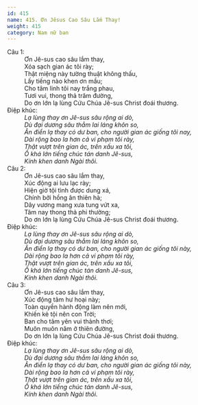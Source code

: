 ```yaml
---
id: 415
name: 415. Ơn Jêsus Cao Sâu Lắm Thay!
weight: 415
category: Nam nữ ban
---
```

<dl><dt>Câu 1:</dt><dd data-verse="1">Ơn Jê-sus cao sâu lắm thay, <br/>Xóa sạch gian ác tôi rày; <br/>Thật miệng này tường thuật không thấu, <br/>Lấy tiếng nào khen ơn mầu; <br/>Cho tâm linh tôi nay trắng phau, <br/>Tươi vui, thong thả trăm đường, <br/>Do ơn lớn lạ lùng Cứu Chúa Jê-sus Christ đoái thương. </dd><dt>Điệp khúc:</dt><dd data-chorus="1"><em>Lạ lùng thay ơn Jê-sus sâu rộng ai dò, <br/>Dù đại dương sâu thẳm lai láng khôn so, <br/>Ân điển lạ thay có dư ban, cho người gian ác giống tôi nay, <br/>Dài rộng bao la hơn cả vi phạm tôi rày, <br/>Thật vượt trên gian ác, trên xấu xa tôi, <br/>Ồ khá lớn tiếng chúc tán danh Jê-sus, <br/>Kính khen danh Ngài thôi. </em></dd><dt>Câu 2:</dt><dd data-verse="2">Ơn Jê-sus cao sâu lắm thay, <br/>Xúc động ai lưu lạc rày; <br/>Hiện giờ tội tình được dung xá, <br/>Chính bởi hồng ân thiên hà; <br/>Dây vương mang xưa tung vứt xa, <br/>Tâm nay thong thả phi thường; <br/>Do ơn lớn lạ lùng Cứu Chúa Jê-sus Christ đoái thương. </dd><dt>Điệp khúc:</dt><dd data-chorus="1"><em>Lạ lùng thay ơn Jê-sus sâu rộng ai dò, <br/>Dù đại dương sâu thẳm lai láng khôn so, <br/>Ân điển lạ thay có dư ban, cho người gian ác giống tôi này, <br/>Dài rộng bao la hơn cả vi phạm tôi rày, <br/>Thật vượt trên gian ác, trên xấu xa tôi, <br/>Ồ khá lớn tiếng chúc tán danh Jê-sus, <br/>Kính khen danh Ngài thôi. </em></dd><dt>Câu 3:</dt><dd data-verse="3">Ơn Jê-sus cao sâu lắm thay, <br/>Xúc động tâm hư hoại này; <br/>Toàn quyền hành động làm nên mới, <br/>Khiến kẻ tội nên con Trời; <br/>Ban cho tâm yên vui thảnh thơi; <br/>Muôn muôn năm ở thiên đường, <br/>Do ơn lớn lạ lùng Cứu Chúa Jê-sus Christ đoái thương. </dd><dt>Điệp khúc:</dt><dd data-chorus="1"><em>Lạ lùng thay ơn Jê-sus sâu rộng ai dò, <br/>Dù đại dương sâu thẳm lai láng khôn so, <br/>Ân điển lạ thay có dư ban, cho người gian ác giống tôi này, <br/>Dài rộng bao la hơn cả vi phạm tôi rày, <br/>Thật vượt trên gian ác, trên xấu xa tôi, <br/>Ồ khá lớn tiếng chúc tán danh Jê-sus, <br/>Kính khen danh Ngài thôi. </em></dd></dl>
